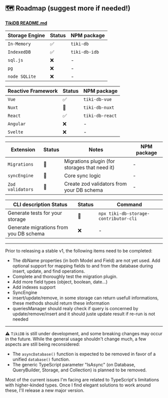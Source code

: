 ## 🗺️ Roadmap (suggest more if needed!)

**[TikiDB README.md](../README.md)**

| Storage Engine | Status | NPM package   |
| -------------- | ------ | ------------- |
| `In-Memory`    | ✅     | `tiki-db`     |
| `IndexedDB`    | ✅     | `tiki-db-idb` |
| `sql.js`       | ❌     | -             |
| `pg`           | ❌     | -             |
| `node SQLite`  | ❌     | -             |

| Reactive Framework | Status | NPM package     |
| ------------------ | ------ | --------------- |
| `Vue`              | ✅     | `tiki-db-vue`   |
| `Nuxt`             | 🚧     | `tiki-db-nuxt`  |
| `React`            | ✅     | `tiki-db-react` |
| `Angular`          | ❌     | -               |
| `Svelte`           | ❌     | -               |

| Extension        | Status | Notes                                         | NPM package |
| ---------------- | ------ | --------------------------------------------- | ----------- |
| `Migrations`     | 🚧     | Migrations plugin (for storages that need it) | -           |
| `syncEngine`     | 🚧     | Core sync logic                               | -           |
| `Zod validators` | 🚧     | Create zod validators from your DB schema     | -           |

| CLI description Status                 | Status | Command                               |
| -------------------------------------- | ------ | ------------------------------------- |
| Generate tests for your storage        | 🚧     | `npx tiki-db-storage-contributor-cli` |
| Generate migrations from you DB schema | ❌     | -                                     |

---

Prior to releasing a stable v1, the following items need to be completed:

- The dbName properties (in both Model and Field) are not yet used. Add optional support for mapping fields to and from the database during insert, update, and find operations.
- Complete and thoroughly test the migration plugin.
- Add more field types (object, boolean, date...)
- Add indexes support
- SyncEngine
- insert/update/remove, in some storage can return usefull informations, these methods should return these information
- queriesManager should realy check if query is concerned by update/remove/insert and it should juste update result if re-run is not needed

---

⚠️ `TikiDB` is still under development, and some breaking changes may occur in the future. While the general usage shouldn't change much, a few aspects are still being reconsidered:

- The `asyncDatabase()` function is expected to be removed in favor of a unified `database()` function.
- The generic TypeScript parameter "IsAsync" (on Database, QueryBuilder, Storage, and Collection) is planned to be removed.

Most of the current issues I'm facing are related to TypeScript's limitations with higher-kinded types. Once I find elegant solutions to work around these, I'll release a new major version.
